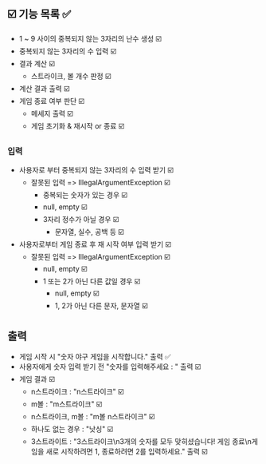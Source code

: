 ## ☑️ 기능 목록 ✅

- ️1 ~ 9 사이의 중복되지 않는 3자리의 난수 생성 ☑️
- 중복되지 않는 3자리의 수 입력 ☑️
- 결과 계산 ☑️
    - 스트라이크, 볼 개수 판정 ☑️
- 계산 결과 출력 ☑️
- 게임 종료 여부 판단 ☑️
    - 메세지 출력 ☑️
    - 게임 초기화 & 재시작 or 종료 ☑️

### 입력

- 사용자로 부터 중복되지 않는 3자리의 수 입력 받기 ☑️
    - 잘못된 입력 => IllegalArgumentException ☑️
        - 중복되는 숫자가 있는 경우 ☑️
        - null, empty ☑️
        - 3자리 정수가 아닐 경우 ☑️
            - 문자열, 실수, 공백 등 ☑️
- 사용자로부터 게임 종료 후 재 시작 여부 입력 받기 ☑️
    - 잘못된 입력 => IllegalArgumentException ☑️
        - null, empty ☑️
        - 1 또는 2가 아닌 다른 값일 경우 ☑️
            - null, empty ☑️
            - 1, 2가 아닌 다른 문자, 문자열 ☑️

## 출력

- 게임 시작 시 "숫자 야구 게임을 시작합니다." 출력 ✅
- 사용자에게 숫자 입력 받기 전 "숫자를 입력해주세요 : " 출력 ☑️
- 게임 결과 ☑️
    - n스트라이크 : "n스트라이크" ☑️
    - m볼 : "m스트라이크" ☑️
    - n스트라이크, m볼 : "m볼 n스트라이크" ☑️
    - 하나도 없는 경우 : "낫싱" ☑️
    - 3스트라이트 : "3스트라이크\n3개의 숫자를 모두 맞히셨습니다! 게임 종료\n게임을 새로 시작하려면 1, 종료하려면 2를 입력하세요." 출력 ☑️